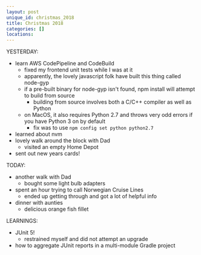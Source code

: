 ```yaml
---
layout: post
unique_id: christmas_2018
title: Christmas 2018
categories: []
locations: 
---
```


YESTERDAY:
* learn AWS CodePipeline and CodeBuild
  * fixed my frontend unit tests while I was at it
  * apparently, the lovely javascript folk have built this thing called node-gyp
  * if a pre-built binary for node-gyp isn't found, npm install will attempt to build from source
    * building from source involves both a C/C++ compiler as well as Python
  * on MacOS, it also requires Python 2.7 and throws very odd errors if you have Python 3 on by default
    * fix was to use `npm config set python python2.7`
* learned about nvm
* lovely walk around the block with Dad
  * visited an empty Home Depot
* sent out new years cards!

TODAY:
* another walk with Dad
  * bought some light bulb adapters
* spent an hour trying to call Norwegian Cruise Lines
  * ended up getting through and got a lot of helpful info
* dinner with aunties
  * delicious orange fish fillet

LEARNINGS:
* JUnit 5!
  * restrained myself and did not attempt an upgrade
* how to aggregate JUnit reports in a multi-module Gradle project

